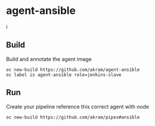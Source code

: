 # agent-ansible
i

## Build
Build and annotate the agent image
```
oc new-build https://github.com/akram/agent-ansible
oc label is agent-ansible role=jenkins-slave
```

## Run
Create your pipeline reference this correct agent with node

```
oc new-build https://github.com/akram/pipes#ansible
```

